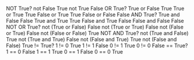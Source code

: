 NOT True?
not False True
not True  False
OR  True?
True or False True
True or True  True
False or True True
False or False  False
AND True?
True and False  False
True and True True
False and True  False
False and False False
NOT OR  True?
not (True or False) False
not (True or True)  False
not (False or True) False
not (False or False)  True
NOT AND True?
not (True and False)  True
not (True and True) False
not (False and True)  True
not (False and False) True
!=  True?
1 != 0  True
1 != 1  False
0 != 1  True
0 != 0  False
==  True?
1 == 0  False
1 == 1  True
0 == 1  False
0 == 0  True